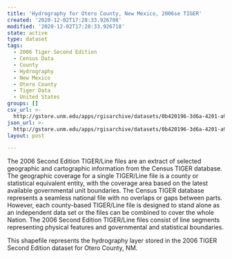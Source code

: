 ```yaml
---
title: 'Hydrography for Otero County, New Mexico, 2006se TIGER'
created: '2020-12-02T17:28:33.926708'
modified: '2020-12-02T17:28:33.926718'
state: active
type: dataset
tags:
  - 2006 Tiger Second Edition
  - Census Data
  - County
  - Hydrography
  - New Mexico
  - Otero County
  - Tiger Data
  - United States
groups: []
csv_url: >-
  http://gstore.unm.edu/apps/rgisarchive/datasets/0b420196-3d6a-4201-a976-9f7b6fe89d18/tgr2006se_oter_lkh.derived.csv
json_url: >-
  http://gstore.unm.edu/apps/rgisarchive/datasets/0b420196-3d6a-4201-a976-9f7b6fe89d18/tgr2006se_oter_lkh.derived.json
layout: post

---
```

The 2006 Second Edition TIGER/Line files are an extract of selected geographic and cartographic information from the Census TIGER database.  The geographic coverage for a single TIGER/Line file is a county or statistical equivalent entity, with the coverage area based on the latest available governmental unit boundaries. The Census TIGER database represents a seamless national file with no overlaps or gaps between parts.  However, each county-based TIGER/Line file is designed to stand alone as an independent data set or the files can be combined to cover the whole Nation.  The 2006 Second Edition  TIGER/Line files consist of line segments representing physical features and governmental and statistical boundaries.  

This shapefile represents the hydrography layer stored in the 2006 TIGER Second Edition dataset for Otero County, NM.
